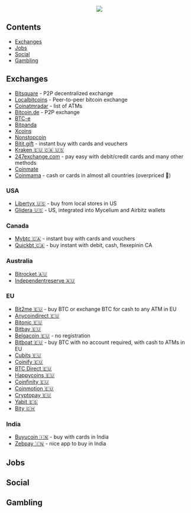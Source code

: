 <p align="center">
  <img src="http://www.userlogos.org/files/logos/Deva/blockchain1.png" />
</p>


## Contents

- [Exchanges](#exchanges)
- [Jobs](#jobs)
- [Social](#social)
- [Gambling](#gambling)

## Exchanges
- [Bitsquare](https://bitsquare.io) - P2P decentralized exchange
- [Localbitcoins](https://localbitcoins.com/) - Peer-to-peer bitcoin exchange
- [Coinatmradar](https://coinatmradar.com) - list of ATMs
- [Bitcoin.de](https://www.bitcoin.de) - P2P exchange
- [BTC-e](https://btc-e.com)
- [Bitpanda](https://www.bitpanda.com/)
- [Xcoins](https://xcoins.io/)
- [Nonstopcoin](http://nonstopcoin.com/)
- [Bitit.gift](https://bitit.gift/) - instant buy with cards and vouchers
- [Kraken 🇪🇺 🇨🇦 🇺🇸](https://www.kraken.com)
- [247exchange.com](https://www.247exchange.com) - pay easy with debit/credit cards and many other methods
- [Coinmate](https://coinmate.io)
- [Coinmama](https://www.coinmama.com/) - cash or cards in almost all countries (overpriced 💸)
### USA
- [Libertyx 🇺🇸](https://libertyx.com) - buy from local stores in US
- [Glidera 🇺🇸](https://www.glidera.io) - US, integrated into Mycelium and Airbitz wallets
### Canada
- [Mybtc 🇨🇦](https://mybtc.ca/) - instant buy with cards and vouchers
- [Quickbt 🇨🇦](https://quickbt.com/) - buy instant with debit, cash, flexepinin CA
### Australia
- [Bitrocket 🇦🇺](http://www.bitrocket.co/)
- [Independentreserve 🇦🇺](https://www.independentreserve.com/)
### EU
- [Bit2me 🇪🇺](https://bit2me.com/) - buy BTC or exchange BTC for cash to any ATM in EU
- [Anycoindirect 🇪🇺](https://anycoindirect.eu/)
- [Bitonic 🇪🇺](https://bitonic.nl)
- [Bitbay 🇪🇺](https://bitbay.net/)
- [Belgacoin 🇪🇺](https://www.belgacoin.com) - no registration
- [Bitboat 🇪🇺](https://www.bitboat.net/) - buy BTC with no account required, with cash to ATMs in EU
- [Cubits 🇪🇺](https://cubits.com/)
- [Coinify 🇪🇺](https://www.coinify.com/)
- [BTC Direct 🇪🇺](https://btcdirect.eu)
- [Happycoins 🇪🇺](https://www.happycoins.com)
- [Coinfinity 🇪🇺](https://coinfinity.co/)
- [Coinmotion 🇪🇺](https://coinmotion.com/)
- [Cryptopay 🇪🇺](https://cryptopay.me/)
- [Yabit 🇪🇸](https://yabit.com.ve/)
- [Bity 🇨🇭 ](https://bity.com/)
### India
- [Buyucoin 🇮🇳](http://www.buyucoin.com/) - buy with cards in India
- [Zebpay 🇮🇳](https://www.zebpay.com/) - nice app to buy in India


## Jobs

## Social

## Gambling
































































































































































































































































































































